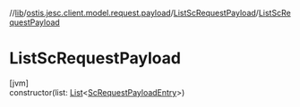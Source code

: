 //[lib](../../../index.md)/[ostis.jesc.client.model.request.payload](../index.md)/[ListScRequestPayload](index.md)/[ListScRequestPayload](-list-sc-request-payload.md)

# ListScRequestPayload

[jvm]\
constructor(list: [List](https://kotlinlang.org/api/latest/jvm/stdlib/kotlin.collections/-list/index.html)&lt;[ScRequestPayloadEntry](../../ostis.jesc.client.model.request.payload.entry/-sc-request-payload-entry/index.md)&gt;)
